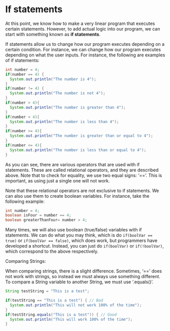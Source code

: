 # If statements

At this point, we know how to make a very linear program that executes certain statements. However, to add actual logic into our program, we can start with something known as **if statements**.

If statements allow us to change how our program executes depending on a certain condition. For instance, we can change how our program executes depending on what the user inputs. For instance, the following are examples of if statements:

```java
int number = 4;
if(number == 4) {
  System.out.println("The number is 4");
}
if(number != 4) {
  System.out.println("The number is not 4");
}
if(number > 4){
  System.out.println("The number is greater than 4");
}
if(number < 4){
  System.out.println("The number is less than 4");
}
if(number >= 4){
  System.out.println("The number is greater than or equal to 4");
}
if(number <= 4){
  System.out.println("The number is less than or equal to 4");
}
```

As you can see, there are various operators that are used with if statements. These are called relational operators, and they are described above. Note that to check for equality, we use two equal signs: ‘==’. This is important, as using just a single one will not work.

Note that these relational operators are not exclusive to if statements. We can also use them to create boolean variables. For instance, take the following example:

```java
int number = 4;
boolean isFour = number == 4;
boolean greaterThanFour= number > 4;
```

Many times, we will also use boolean (true/false) variables with if statements. We can do what you may think, which is do `if(boolVar == true)` or `if(boolVar == false)`, which does work, but programmers have developed a shortcut. Instead, you can just do `if(boolVar)` or `if(!boolVar)`, which correspond to the above respectively.

Comparing Strings:

When comparing strings, there is a slight difference. Sometimes, ‘==’ does not work with strings, so instead we must always use something different. To compare a String variable to another String, we must use ‘.equals()’.

```java
String testString = "This is a test";

if(testString == "This is a test") { // Bad
  System.out.println("This will not work 100% of the time");
}
if(testString.equals("This is a test")) { // Good
  System.out.println("This will work 100% of the time");
}
```
